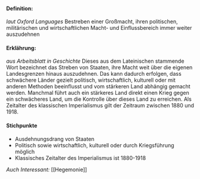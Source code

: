 #### Definition:
*laut Oxford Languages*
Bestreben einer Großmacht, ihren politischen, militärischen und wirtschaftlichen Macht- und Einflussbereich immer weiter auszudehnen

#### Erklährung: 
*aus Arbeitsblatt in Geschichte*
Dieses aus dem Lateinischen stammende Wort bezeichnet das Streben von Staaten, ihre Macht weit über die eigenen Landesgrenzen hinaus auszudehnen. Das kann dadurch erfolgen, dass schwächere Länder gezielt politisch, wirtschaftlich, kulturell oder mit anderen Methoden beeinflusst und vom stärkeren Land abhängig gemacht werden. Manchmal führt auch ein stärkeres Land direkt einen Krieg gegen ein schwächeres Land, um die Kontrolle über dieses Land zu erreichen. Als Zeitalter des klassischen Imperialismus gilt der Zeitraum zwischen 1880 und 1918.

#### Stichpunkte
- Ausdehnungsdrang von Staaten
- Politisch sowie wirtschaftlich, kulturell oder durch Kriegsführung möglich
- Klassisches Zeitalter des Imperialismus ist 1880-1918

*Auch Interessant:*
[[Hegemonie]]